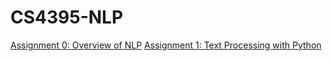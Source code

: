 # CS4395-NLP

[Assignment 0: Overview of NLP](https://github.com/abdullah50053/CS4395-NLP/blob/main/Assignment-0/Overview%20of%20NLP.pdf)
[Assignment 1: Text Processing with Python](https://github.com/abdullah50053/CS4395-NLP/tree/main/Assignment-1)
